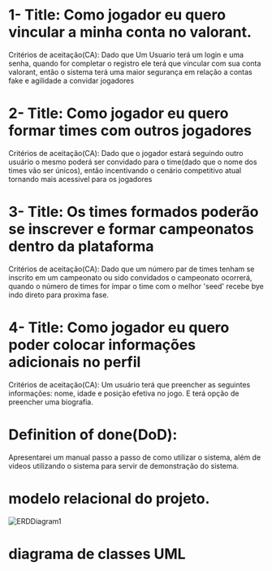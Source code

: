 # 1- Title: Como jogador eu quero vincular a minha conta no valorant.
  
 Critérios de aceitação(CA): Dado que Um Usuario terá um login e uma senha, quando for completar o registro ele terá que vincular com sua conta valorant, então o sistema terá uma maior segurança em relação a contas fake e agilidade a convidar jogadores

# 2- Title: Como jogador eu quero formar times com outros jogadores
  
 Critérios de aceitação(CA): Dado que o jogador estará seguindo outro usuário o mesmo poderá ser convidado para o time(dado que o nome dos times vão ser únicos), então incentivando o cenário competitivo atual tornando mais acessivel para os jogadores

# 3- Title: Os times formados poderão se inscrever e formar campeonatos dentro da plataforma

 Critérios de aceitação(CA): Dado que um número par de times tenham se inscrito em um campeonato ou sido convidados o campeonato ocorrerá, quando o número de times for ímpar o time com o melhor 'seed' recebe bye indo direto para proxima fase.

# 4- Title: Como jogador eu quero poder colocar informações adicionais no perfil

 Critérios de aceitação(CA): Um usuário terá que preencher as seguintes informações: nome, idade e posição efetiva no jogo. E terá opção de preencher uma biografia.

# Definition of done(DoD): 
 Apresentarei um manual passo a passo de como utilizar o sistema, além de videos utilizando o sistema para servir de demonstração do sistema.

# modelo relacional do projeto.
![ERDDiagram1](https://user-images.githubusercontent.com/100696361/193473479-f3c7f4a8-3088-4333-aca5-74e9b4816de5.jpg)



# diagrama de classes UML
